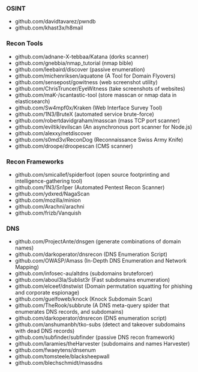 ### OSINT
- github.com/davidtavarez/pwndb
- github.com/khast3x/h8mail


### Recon Tools
- github.com/adnane-X-tebbaa/Katana (dorks scanner)
- github.com/gnebbia/nmap_tutorial (nmap bible)
- github.com/leebaird/discover (passive enumeration)
- github.com/michenriksen/aquatone (A Tool for Domain Flyovers)
- github.com/sensepost/gowitness (web screenshot utility)
- github.com/ChrisTruncer/EyeWitness (take screenshots of websites)
- github.com/maK-/scantastic-tool (store masscan or nmap data in elasticsearch)
- github.com/Sw4mpf0x/Kraken (Web Interface Survey Tool)
- github.com/1N3/BruteX (automated service brute-force)
- github.com/robertdavidgraham/masscan (mass TCP port scanner)
- github.com/eviltik/evilscan (An asynchronous port scanner for Node.js)
- github.com/alexxy/netdiscover
- github.com/s0md3v/ReconDog (Reconnaissance Swiss Army Knife)
- github.com/droope/droopescan (CMS scanner)


### Recon Frameworks
- github.com/smicallef/spiderfoot (open source footprinting and intelligence-gathering tool)
- github.com/1N3/Sn1per (Automated Pentest Recon Scanner)
- github.com/ydxred/NagaScan
- github.com/mozilla/minion
- github.com/Arachni/arachni
- github.com/frizb/Vanquish


### DNS
- github.com/ProjectAnte/dnsgen (generate combinations of domain names)
- github.com/darkoperator/dnsrecon (DNS Enumeration Script)
- github.com/OWASP/Amass (In-Depth DNS Enumeration and Network Mapping)
- github.com/infosec-au/altdns (subdomains bruteforcer)
- github.com/aboul3la/Sublist3r (Fast subdomains enumeration)
- github.com/elceef/dnstwist (Domain permutation squatting for phishing and corporate espionage)
- github.com/guelfoweb/knock (Knock Subdomain Scan)
- github.com/TheRook/subbrute (A DNS meta-query spider that enumerates DNS records, and subdomains)
- github.com/darkoperator/dnsrecon (DNS enumeration script)
- github.com/anshumanbh/tko-subs (detect and takeover subdomains with dead DNS records)
- github.com/subfinder/subfinder (passive DNS recon framework)
- github.com/laramies/theHarvester (subdomains and names Harvester)
- github.com/fwaeytens/dnsenum
- github.com/tomsteele/blacksheepwall
- github.com/blechschmidt/massdns
